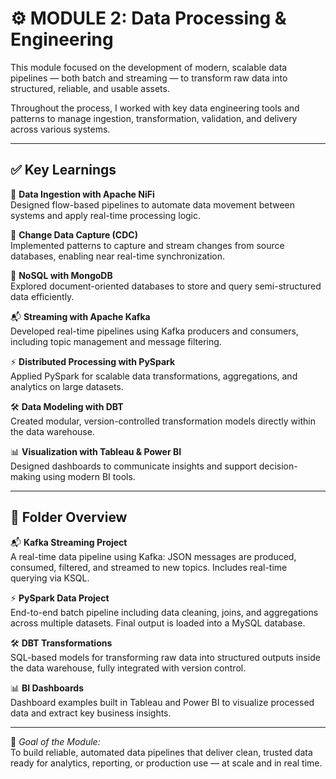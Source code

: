 # ⚙️ MODULE 2: Data Processing & Engineering

This module focused on the development of modern, scalable data pipelines — both batch and streaming — to transform raw data into structured, reliable, and usable assets.

Throughout the process, I worked with key data engineering tools and patterns to manage ingestion, transformation, validation, and delivery across various systems.

---

## ✅ Key Learnings

🔄 **Data Ingestion with Apache NiFi**  
Designed flow-based pipelines to automate data movement between systems and apply real-time processing logic.

📡 **Change Data Capture (CDC)**  
Implemented patterns to capture and stream changes from source databases, enabling near real-time synchronization.

🍃 **NoSQL with MongoDB**  
Explored document-oriented databases to store and query semi-structured data efficiently.

📬 **Streaming with Apache Kafka**  
Developed real-time pipelines using Kafka producers and consumers, including topic management and message filtering.

⚡ **Distributed Processing with PySpark**  
Applied PySpark for scalable data transformations, aggregations, and analytics on large datasets.

🛠️ **Data Modeling with DBT**  
Created modular, version-controlled transformation models directly within the data warehouse.

📊 **Visualization with Tableau & Power BI**  
Designed dashboards to communicate insights and support decision-making using modern BI tools.

---

## 📂 Folder Overview

📬 **Kafka Streaming Project**  
A real-time data pipeline using Kafka: JSON messages are produced, consumed, filtered, and streamed to new topics. Includes real-time querying via KSQL.

⚡ **PySpark Data Project**  
End-to-end batch pipeline including data cleaning, joins, and aggregations across multiple datasets. Final output is loaded into a MySQL database.

🛠️ **DBT Transformations**  
SQL-based models for transforming raw data into structured outputs inside the data warehouse, fully integrated with version control.

📊 **BI Dashboards**  
Dashboard examples built in Tableau and Power BI to visualize processed data and extract key business insights.

---

🎯 *Goal of the Module:*  
To build reliable, automated data pipelines that deliver clean, trusted data ready for analytics, reporting, or production use — at scale and in real time.
